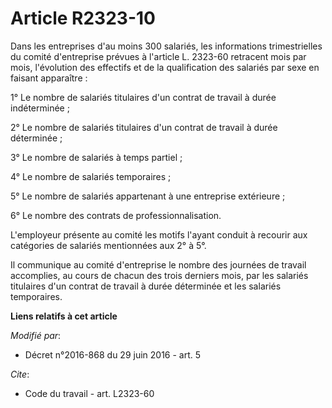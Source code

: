 # Article R2323-10

Dans les entreprises d'au moins 300 salariés, les informations trimestrielles du comité d'entreprise prévues à l'article L.
2323-60 retracent mois par mois, l'évolution des effectifs et de la qualification des salariés par sexe en faisant
apparaître : 

1° Le nombre de salariés titulaires d'un contrat de travail à durée indéterminée ; 

2° Le nombre de salariés titulaires d'un contrat de travail à durée déterminée ; 

3° Le nombre de salariés à temps partiel ; 

4° Le nombre de salariés temporaires ; 

5° Le nombre de salariés appartenant à une entreprise extérieure ; 

6° Le nombre des contrats de professionnalisation. 

L'employeur présente au comité les motifs l'ayant conduit à recourir aux catégories de salariés mentionnées aux 2° à 5°. 

Il communique au comité d'entreprise le nombre des journées de travail accomplies, au cours de chacun des trois derniers
mois, par les salariés titulaires d'un contrat de travail à durée déterminée et les salariés temporaires.

**Liens relatifs à cet article**

_Modifié par_:

  - Décret n°2016-868 du 29 juin 2016 - art. 5

_Cite_:

  - Code du travail - art. L2323-60
